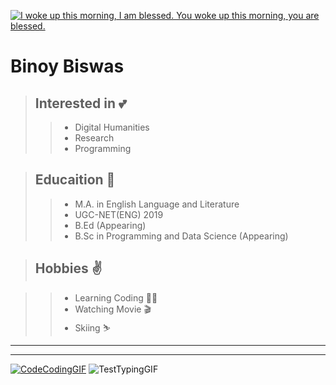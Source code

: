 [![](https://scontent.fccu3-1.fna.fbcdn.net/v/t1.6435-9/p180x540/73458645_1377498012410387_5595597519099789312_n.jpg?_nc_cat=107&ccb=1-5&_nc_sid=e3f864&_nc_ohc=2eqnjS4ThpUAX92VU0b&_nc_ht=scontent.fccu3-1.fna&oh=00_AT-mAiXMWx9c_Z3UQCUQQkouPpVuZVW9fPg236GbjhMmHA&oe=61E72C63 "I woke up this morning, I am blessed. You woke up this morning, you are blessed.")](https://8bin.github.io/)


# **Binoy Biswas**

> ## Interested in 💕
>>- Digital Humanities 
>>- Research
>>- Programming

> ## Educaition 🔰
>>- M.A. in English Language and Literature
>>- UGC-NET(ENG) 2019
>>- B.Ed (Appearing)
>>- B.Sc in Programming and Data Science (Appearing)

>## Hobbies ✌️

>>- Learning Coding 🧑‍💻 
>>- Watching Movie 🎬
>>- Skiing ⛷️

---






---







[![CodeCodingGIF](https://user-images.githubusercontent.com/76905816/147009053-498bcfc0-df63-4478-bcd5-d6a2d0cb6728.gif)](https://8bin.github.io/) ![TestTypingGIF](https://user-images.githubusercontent.com/76905816/147009373-b6ea42e7-b49f-4e81-926d-d6955f0a7eec.gif)

